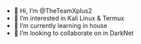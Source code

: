 - 👋 Hi, I’m @TheTeamXplus2
- 👀 I’m interested in Kali Linux & Termux
- 🌱 I’m currently learning  in house
- 💞️ I’m looking to collaborate on  in DarkNet
